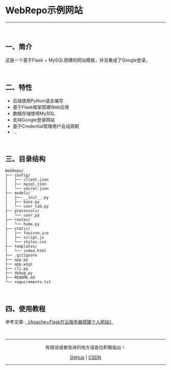 # WebRepo示例网站

---

<br/>

## 一、简介

这是一个基于Flask + MySQL搭建的网站模板，并且集成了Google登录。

<br/>

## 二、特性

* 后端使用Python语言编写
* 基于Flask框架搭建Web应用
* 数据存储使用MySQL
* 支持Google登录网站
* 基于Credential管理用户会话周期
* ...

<br/>

## 三、目录结构

```
WebRepo/
├── config/
│   ├── client.json
│   ├── mysql.json
│   └── secret.json
├── models/
│   ├── __init__.py
│   ├── base.py
│   └── user_tab.py
├── processors/
│   └── user.py
├── routes/
│   └── home.py
├── static/
│   ├── favicon.ico
│   ├── script.js
│   └── styles.css
├── templates/
│   └── index.html
├── .gitignore
├── app.py
├── app.wsgi
├── cli.py
├── debug.py
├── README.md
└── requirements.txt
```

<br/>

## 四、使用教程

<p>参考文章: <a href="https://blog.csdn.net/embracestar/article/details/132919569">《Apache+Flask在云服务器搭建个人网站》</a></p>

<br/>

---

<p align="center">有错误或者改进的地方请各位积极指出！</p>
<p align="center"><a href="https://github.com/qinhj5">GitHub</a> | <a href="https://blog.csdn.net/embracestar">CSDN</a></p>

---

